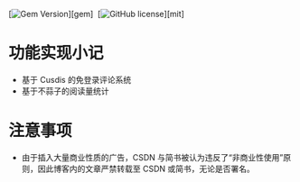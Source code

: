 [![Gem Version](https://img.shields.io/gem/v/jekyll-theme-chirpy)][gem]&nbsp;
[![GitHub license](https://img.shields.io/github/license/cotes2020/chirpy-starter.svg?color=blue)][mit]

# 功能实现小记
- 基于 Cusdis 的免登录评论系统
- 基于不蒜子的阅读量统计

# 注意事项
- 由于插入大量商业性质的广告，CSDN 与简书被认为违反了“非商业性使用”原则，因此博客内的文章严禁转载至 CSDN 或简书，无论是否署名。
